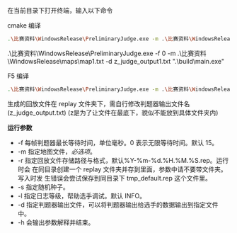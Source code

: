 在当前目录下打开终端，输入以下命令



cmake 编译

```bash
.\比赛资料\WindowsRelease\PreliminaryJudge.exe -m .\比赛资料\WindowsRelease\maps\map1.txt -d z_judge_output2.txt ".\build\main.exe"
```

.\比赛资料\WindowsRelease\PreliminaryJudge.exe -f 0 -m .\比赛资料\WindowsRelease\maps\map1.txt -d z_judge_output1.txt ".\build\main.exe"


F5 编译

```bash
.\比赛资料\WindowsRelease\PreliminaryJudge.exe -m .\比赛资料\WindowsRelease\maps\map1.txt -d .\z_judge_output\1.txt ".\main.exe"
```



生成的回放文件在 replay 文件夹下，需自行修改判题器输出文件名 (z_judge_output.txt) (z是为了让文件在最底下，貌似不能放到具体文件夹内)



**运行参数**


- -f 每帧判题器最长等待时间，单位毫秒。0 表示无限等待时间。默认 15。 
- -m 指定地图文件，*必选项*。 
- -r 指定回放文件存储路径与格式，默认%Y-%m-%d.%H.%M.%S.rep。运行时会 在同目录创建一个 replay 文件夹并存到里面，参数中请不要带文件夹。写入时发 生错误会尝试保存到同目录下 tmp_default.rep 这个文件里。 
- -s 指定随机种子。 
- -l 指定日志等级，帮助选手调试。默认 INFO。 
- -d 指定判题器输出文件，可以将判题器输出给选手的数据输出到指定文件中。 
- -h 会输出参数解释并结束。
